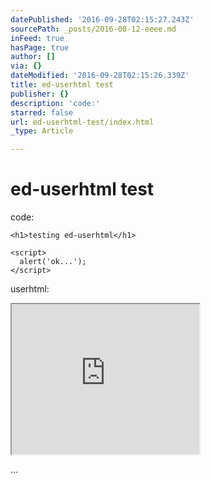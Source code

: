```yaml
---
datePublished: '2016-09-28T02:15:27.243Z'
sourcePath: _posts/2016-08-12-eeee.md
inFeed: true
hasPage: true
author: []
via: {}
dateModified: '2016-09-28T02:15:26.339Z'
title: ed-userhtml test
publisher: {}
description: 'code:'
starred: false
url: ed-userhtml-test/index.html
_type: Article

---
```

# ed-userhtml test

code:

    <h1>testing ed-userhtml</h1>
    
    <script>
      alert('ok...');
    </script>

userhtml:

<iframe src="https://the-grid.github.io/ed-userhtml/?g=eJxzc3MDAAGnANM" height="240" style=""></iframe>

...